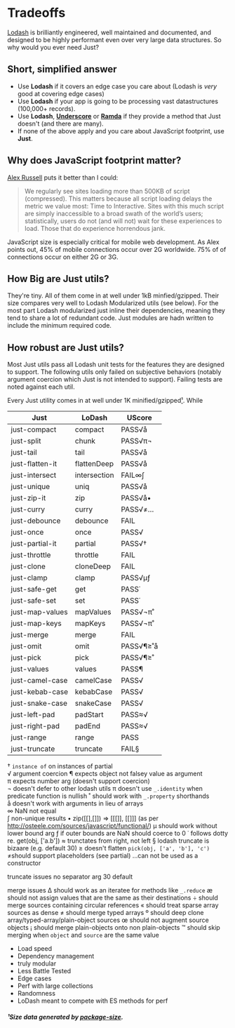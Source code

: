 # Tradeoffs

[Lodash](https://lodash.com/) is brilliantly engineered, well maintained and documented, and designed to be highly performant even over very large data structures. So why would you ever need Just?

## Short, simplified answer
* Use __Lodash__ if it covers an edge case you care about (Lodash is _very_ good at covering edge cases)
* Use __Lodash__ if your app is going to be processing vast datastructures (100,000+ records). 
* Use __Lodash__, [__Underscore__](http://underscorejs.org/) or [__Ramda__](http://ramdajs.com/) if they provide a method that Just doesn't (and there are many).
* If none of the above apply and you care about JavaScript footprint, use __Just__.

## Why does JavaScript footprint matter?

[Alex Russell](https://infrequently.org/2017/10/can-you-afford-it-real-world-web-performance-budgets/) puts it better than I could:

> We regularly see sites loading more than 500KB of script (compressed). This matters because all script loading delays the metric we value most: Time to Interactive. Sites with this much script are simply inaccessible to a broad swath of the world’s users; statistically, users do not (and will not) wait for these experiences to load. Those that do experience horrendous jank.

JavaScript size is especially critical for mobile web development. As Alex points out, 45% of mobile connections occur over 2G worldwide. 75% of of connections occur on either 2G or 3G.

## How Big are Just utils?

They're tiny. All of them come in at well under 1kB minfied/gzipped. Their size compares very well to Lodash Modularized utils (see below). For the most part Lodash modularized just inline their dependencies, meaning they tend to share a lot of redundant code. Just modules are hadn written to include the minimum required code. 

## How robust are Just utils?

Most Just utils pass all Lodash unit tests for the features they are designed to support. The following utils only failed on subjective behaviors (notably argument coercion which Just is not intended to support). Failing tests are noted against each util.

Every Just utility comes in at well under 1K minified/gzipped[¹](#¹Data). While 

| Just          |  LoDash   | UScore  |
| ------------- |---------------| -------|
| just-compact  | compact       | PASS√å   |
| just-split    | chunk         | PASS√π¬  |
| just-tail | tail      |  PASS√å  |
| just-flatten-it |flattenDeep      | PASS√å   |
| just-intersect | intersection      | FAIL∞∫   |
| just-unique | uniq | PASS√å |
| just-zip-it | zip |  PASS√å•  |
| just-curry | curry  |  PASS√≠…  |
| just-debounce | debounce      | FAIL   |
| just-once | once      |  PASS√  |
| just-partial-it | partial  | PASS√†  |
| just-throttle | throttle      | FAIL  |
| just-clone | cloneDeep      | FAIL   |
| just-clamp | clamp      |  PASS√µƒ  |
| just-safe-get | get      |  PASS˙  |
| just-safe-set | set      |  PASS˙  |
| just-map-values | mapValues      |  PASS√¬π˚  |
| just-map-keys | mapKeys      |  PASS√¬π˚  |
| just-merge | merge      |  FAIL |
| just-omit | omit      |  PASS√¶≥˚å  |
| just-pick | pick      |  PASS√¶≥˚  |
| just-values | values      | PASS¶  |
| just-camel-case | camelCase      | PASS√  |
| just-kebab-case | kebabCase      | PASS√   |
| just-snake-case | snakeCase      | PASS√   |
| just-left-pad | padStart      |  PASS≈√  |
| just-right-pad | padEnd      |  PASS≈√  |
| just-range | range      | PASS   |
| just-truncate | truncate      | FAIL§   |

† `instance of` on instances of partial  
√ argument coercion
¶ expects object not falsey value as argument  
π expects number arg (doesn't support coercion)   
¬ doesn't defer to other lodash utils
π doesn't use `_.identity` when predicate function is nullish
˚ should work with `_.property` shorthands  
å doesn't work with arguments in lieu of arrays  
∞ NaN not equal  
∫ non-unique results
• zip([[],[]]) => [[[]], [[]]] (as per http://osteele.com/sources/javascript/functional/)
µ should work without lower bound arg
ƒ if outer bounds are NaN should coerce to 0
˙ follows dotty re. get(obj, ['a.b'])
≈ trunctates from right, not left
§ lodash truncate is bizaare (e.g. default 30)
≥ doesn't flatten `pick(obj, ['a', 'b'], 'c')`
≠should support placeholders (see partial)
…can not be used as a constructor

truncate issues
no separator arg
30 default

merge issues
∆ should work as an iteratee for methods like `_.reduce`
æ should not assign values that are the same as their destinations
÷ should merge sources containing circular references
« should treat sparse array sources as dense
≠ should merge typed arrays
º should deep clone array/typed-array/plain-object sources
œ should not augment source objects
¡ should merge plain-objects onto non plain-objects
™ should skip merging when `object` and `source` are the same value



* Load speed
* Dependency management
* truly modular
* Less Battle Tested
* Edge cases
* Perf with large collections
* Randomness
* LoDash meant to compete with ES methods for perf

##### ¹Size data generated by [package-size](https://github.com/egoist/package-size).

